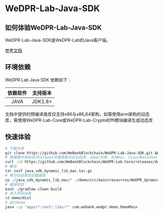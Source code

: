 # WeDPR-Lab-Java-SDK

## 如何体验WeDPR-Lab-Java-SDK

WeDPR-Lab-Java-SDK是WeDPR-Lab的Java客户端。

[参考文档](https://wedpr-lab.readthedocs.io/zh_CN/latest/docs/sdk/java_sdk.html)

## 环境依赖

WeDPR Lab Java SDK 依赖如下：

| 依赖软件 | 支持版本 |
| :-: | :-: |
| JAVA | JDK1.8+ |

文档中提供的预编译类库仅支持x86与x86_64架构，如需使用arm架构的动态库，需使用WeDPR-Lab-Core或WeDPR-Lab-Crypto的ffi模块编译生成动态库

## 快速体验

```bash
# 下载仓库
git clone https://github.com/WeBankBlockchain/WeDPR-Lab-Java-SDK.git && cd ./WeDPR-Lab-Java-SDK
# 根据操作系统访问release页面获取对应动态库，以mac为例，支持mac、linux和windows版本
curl -LO https://github.com/WeBankBlockchain/WeDPR-Lab-Core/releases/download/v1.1.0/java_sdk_dynamic_lib_mac.tar.gz
# 解压
tar zxvf java_sdk_dynamic_lib_mac.tar.gz
# 拷贝动态库至加载路径
cp ./java_sdk_dynamic_lib_mac/* ./demo/src/main/resources/WeDPR_dynamic_lib
# 编译项目
bash ./gradlew clean build
# 进入项目目录
cd demo/dist
# 运行demo
java -cp "apps/*:conf/:libs/*" com.webank.wedpr.demo.DemoMain
```
